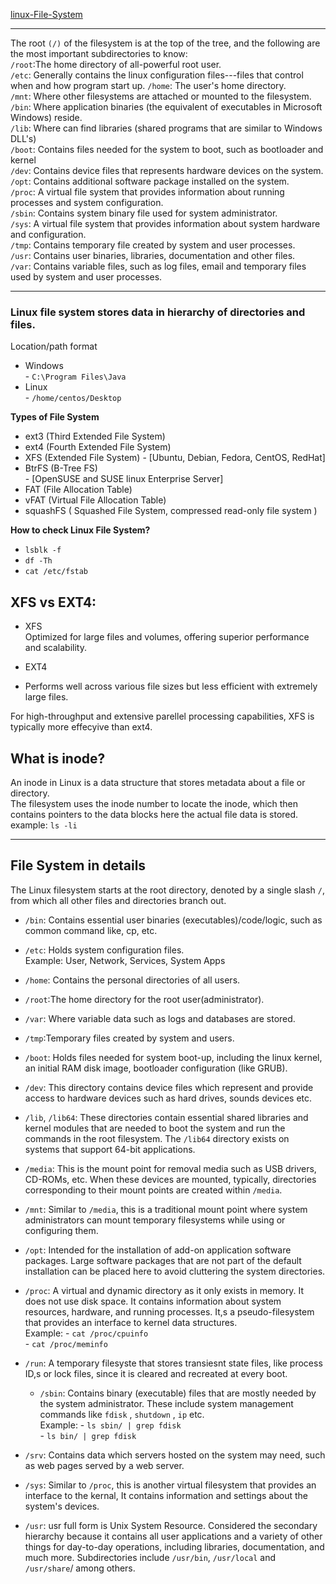 [linux-File-System](./linux-file-system.png)

---
The root ```(/)``` of the filesystem is at the top of the tree, and the following are the most important subdirectories to know:  
```/root```:The home directory of all-powerful root user.  
```/etc```: Generally contains the linux configuration files---files that control when and how program start up. 
```/home```: The user's home directory.  
```/mnt```: Where other filesystems are attached or mounted to the filesystem.  
```/bin```: Where application binaries (the equivalent of executables in Microsoft Windows) reside.  
```/lib```: Where can find libraries (shared programs that are similar to Windows DLL's)  
```/boot```: Contains files needed for the system to boot, such as bootloader and kernel  
```/dev```: Contains device files that represents hardware devices on the system.  
```/opt```: Contains additional software package installed on the system.  
```/proc```: A virtual file system that provides information about running processes and system configuration.  
```/sbin```: Contains system binary file used for system administrator.  
```/sys```: A virtual file system that provides information about system hardware and configuration.  
```/tmp```: Contains temporary file created by system and user processes.  
```/usr```: Contains user binaries, libraries, documentation and other files.  
```/var```: Contains variable files, such as log files, email and temporary files used by system and user processes.

---


### Linux file system stores data in hierarchy of directories and files.

Location/path format  
- Windows  
        - ```C:\Program Files\Java```  
- Linux   
        - ```/home/centos/Desktop```  

__Types of File System__
- ext3  (Third Extended File System)
- ext4  (Fourth Extended File System)
- XFS  (Extended File System)
        - [Ubuntu, Debian, Fedora, CentOS, RedHat]  
- BtrFS (B-Tree FS)  
        - [OpenSUSE and SUSE linux Enterprise Server]  
- FAT   (File Allocation Table)
- vFAT  (Virtual File Allocation Table)
- squashFS ( Squashed File System, compressed read-only file system )

__How to check Linux File System?__
- ```lsblk -f```  
- ```df -Th```  
- ```cat /etc/fstab```  


## XFS vs EXT4:
- XFS  
Optimized for large files and volumes, offering superior
performance and scalability.

- EXT4  
- Performs well across various file sizes but less efficient with extremely large files.  

For high-throughput and extensive parellel processing capabilities, XFS is typically more effecyive than ext4.  


## What is inode?  
An inode in Linux is a data structure that stores metadata about a file or directory.  
The filesystem uses the inode number to locate the inode, which then contains pointers to the data blocks here the actual file data is stored.    
example: ```ls -li```  

---

## File System in details  

The Linux filesystem starts at the root directory, denoted by a single slash ```/```, from which all other files and directories branch out.  

- ```/bin```: Contains essential user binaries (executables)/code/logic, such as common command like, cp, etc.  
- ```/etc```: Holds system configuration files.  
                        Example: User, Network, Services, System Apps  
- ```/home```: Contains the personal directories of all users.  
- ```/root```:The home directory for the root user(administrator).  
- ```/var```: Where variable data such as logs and databases are stored.  
- ```/tmp```:Temporary files created by system and users.  
- ```/boot```: Holds files needed for system boot-up, including the linux kernel, an initial RAM disk image, bootloader configuration (like GRUB).  
- ```/dev```: This directory contains device files which represent and provide access to hardware devices such as hard drives, sounds devices etc.  
- ```/lib```, ```/lib64```: These directories contain essential shared libraries and kernel modules that are needed to boot the system and run the commands in the root filesystem. The ```/lib64``` directory exists on systems that support 64-bit applications.  
- ```/media```: This is the mount point for removal media such as USB drivers, CD-ROMs, etc. When these devices are mounted, typically, directories corresponding to their mount points are created within ```/media```.  
- ```/mnt```: Similar to ```/media```, this is a traditional mount point where system administrators can mount temporary filesystems while using or configuring them.  
- ```/opt```: Intended for the installation of add-on application software packages. Large software packages that are not part of the default installation can be placed here to avoid cluttering the system directories.  
- ```/proc```: A virtual and dynamic directory as it only exists in memory. It does not use disk space. It contains information about system resources, hardware, and running processes. It,s a pseudo-filesystem that provides an interface to kernel data structures.  
                Example: 
                        - ```cat /proc/cpuinfo```  
                        - ```cat /proc/meminfo```
                                
- ```/run```: A temporary filesyste that stores transiesnt state files, like process ID,s or lock files, since it is cleared and recreated at every boot.   
  - ```/sbin```: Contains binary (executable) files that are mostly needed by the system administrator. These include system management commands like ```fdisk``` , ```shutdown``` , ```ip``` etc.  
                Example:
                        - ```ls sbin/ | grep fdisk```  
                        - ```ls bin/ | grep fdisk```
- ```/srv```: Contains data which servers hosted on the system may need, such as web pages served by a web server.  
- ```/sys```: Similar to ```/proc```, this is another virtual filesystem that provides an interface to the kernal, It contains information and settings about the system's devices.
- ```/usr```: usr full form is Unix System Resource. Considered the secondary hierarchy because it contains all user applications and a variety of other things for day-to-day operations, including libraries, documentation, and much more. Subdirectories include ```/usr/bin```, ```/usr/local``` and ```/usr/share```/ among others.

